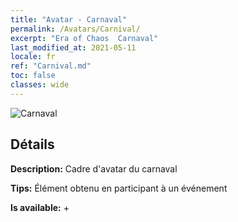 ```yaml
---
title: "Avatar - Carnaval"
permalink: /Avatars/Carnival/
excerpt: "Era of Chaos  Carnaval"
last_modified_at: 2021-05-11
locale: fr
ref: "Carnival.md"
toc: false
classes: wide
---
```

 ![Carnaval](/images/a/avatarFrame_95.png)

## Détails

 **Description:** Cadre d'avatar du carnaval 

 **Tips:** Élément obtenu en participant à un événement 

 **Is available:**  + 

